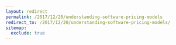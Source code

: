 ```yaml
---
layout: redirect
permalink: /2017/12/20/understanding-software-pricing-models
redirect_to: /2017/12/20/understanding-software-pricing-models/
sitemap:
  exclude: true
---
```

